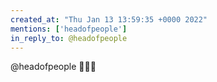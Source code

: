 ```yaml
---
created_at: "Thu Jan 13 13:59:35 +0000 2022"
mentions: ['headofpeople']
in_reply_to: @headofpeople
---
```


@headofpeople 🤣🤣🤣